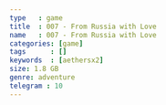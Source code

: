 ```yaml
---
type   : game
title  : 007 - From Russia with Love
name   : 007 - From Russia with Love
categories: [game]
tags      : []
keywords  : [aethersx2]
size: 1.8 GB
genre: adventure
telegram : 10
---
```


